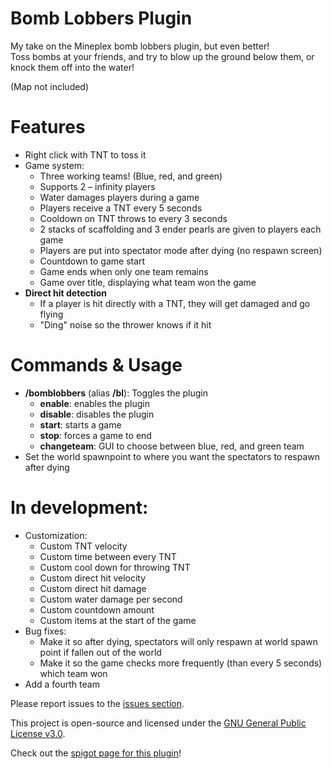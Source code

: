 # Bomb Lobbers Plugin

My take on the Mineplex bomb lobbers plugin, but even better!  
Toss bombs at your friends, and try to blow up the ground below them, or knock them off into the water!

(Map not included)

# Features

-   Right click with TNT to toss it
-   Game system:
    -   Three working teams! (Blue, red, and green)
    -   Supports 2 – infinity players
    -   Water damages players during a game 
    -   Players receive a TNT every 5 seconds
    -   Cooldown on TNT throws to every 3 seconds
    -   2 stacks of scaffolding and 3 ender pearls are given to players each game
    -   Players are put into spectator mode after dying (no respawn screen)
    -   Countdown to game start
    -   Game ends when only one team remains
    -   Game over title, displaying what team won the game
-   **Direct hit detection**
    -   If a player is hit directly with a TNT, they will get damaged and go flying
    -   "Ding" noise so the thrower knows if it hit

# Commands & Usage

-   **/bomblobbers** (alias **/bl**): Toggles the plugin
    -   **enable**: enables the plugin
    -   **disable**: disables the plugin  
    -   **start**: starts a game
    -   **stop**: forces a game to end
    -   **changeteam**: GUI to choose between blue, red, and green team
-   Set the world spawnpoint to where you want the spectators to respawn after dying

# In development:

-   Customization:
    -   Custom TNT velocity
    -   Custom time between every TNT
    -   Custom cool down for throwing TNT
    -   Custom direct hit velocity
    -   Custom direct hit damage
    -   Custom water damage per second
    -   Custom countdown amount
    -   Custom items at the start of the game
-   Bug fixes:
    -   Make it so after dying, spectators will only respawn at world spawn point if fallen out of the world
    -   Make it so the game checks more frequently (than every 5 seconds) which team won
-   Add a fourth team

Please report issues to the [issues section](https://github.com/JohnnnnyKlayy/BombLobbers/issues).  
  
This project is open-source and licensed under the [GNU General Public License v3.0](https://github.com/JohnnnnyKlayy/BombLobbers/blob/master/LICENSE).

Check out the [spigot page for this plugin](https://www.spigotmc.org/resources/bomb-lobbers.82305/)!
